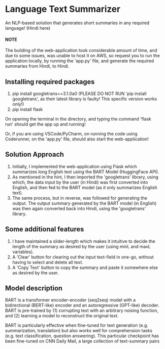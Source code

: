 # Language Text Summarizer

An NLP-based solution that generates short summaries in any required language! (Hindi here)

#### NOTE
The building of the web-application took considerable amount of time, and due to some issues, was unable to host it on AWS, so request you to run the application locally, by running the 'app.py' file, and generate the required summaries from Hindi, to Hindi.

## Installing required packages
1. pip install googletrans==3.1.0a0 (PLEASE DO NOT RUN 'pip install googletrans', as their latest library is faulty! This specific version works only!)
2. pip install flask

On opening the terminal in the directory, and typing the command 'flask run' should get the app up and running!

Or, if you are using VSCode/PyCharm, on running the code using Coderunner, on the 'app.py' file, should also start the web-application!

## Solution Approach
1. Initially, I implemented the web-application using Flask which summarizes long English text using the BART Model (HuggingFace API). 
2. As mentioned in the hint, I then imported the 'googletrans' library, using which, the data input by the user (in Hindi) was first converted into English, and then fed to the BART model (as it only summarizes English text).
3. The same process, but in reverse, was followed for generating the output. The output summary generated by the BART model (in English) was then again converted back into Hindi, using the 'googletrans' library.

## Some additional features
1. I have maintained a slider-length which makes it intuitive to decide the length of the summary as desired by the user (using minL and maxL variables).
2. A 'Clear' button for clearing out the input text-field in one-go, without having to select and delete all text.
3. A 'Copy Text' button to copy the summary and paste it somewhere else as desired by the user.

## Model description

BART is a transformer encoder-encoder (seq2seq) model with a bidirectional (BERT-like) encoder and an autoregressive (GPT-like) decoder. BART is pre-trained by (1) corrupting text with an arbitrary noising function, and (2) learning a model to reconstruct the original text.

BART is particularly effective when fine-tuned for text generation (e.g. summarization, translation) but also works well for comprehension tasks (e.g. text classification, question answering). This particular checkpoint has been fine-tuned on CNN Daily Mail, a large collection of text-summary pairs
